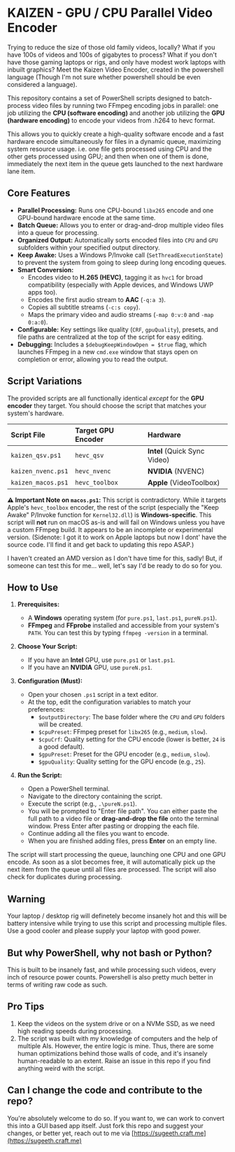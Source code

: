 # KAIZEN - GPU / CPU Parallel Video Encoder

Trying to reduce the size of those old family videos, locally? What if you have 100s of videos and 100s of gigabytes to process? What if you don't have those gaming laptops or rigs, and only have modest work laptops with inbuilt graphics?
Meet the Kaizen Video Encoder, created in the powershell language (Though I'm not sure whether powershell should be even considered a language).

This repository contains a set of PowerShell scripts designed to batch-process video files by running two FFmpeg encoding jobs in parallel: one job utilizing the **CPU (software encoding)** and another job utilizing the **GPU (hardware encoding)** to encode your videos from .h264 to hevc format.

This allows you to quickly create a high-quality software encode and a fast hardware encode simultaneously for files in a dynamic queue, maximizing system resource usage.
i.e. one file gets processed using CPU and the other gets processed using GPU; and then when one of them is done, immediately the next item in the queue gets launched to the next hardware lane item.

## Core Features

* **Parallel Processing:** Runs one CPU-bound `libx265` encode and one GPU-bound hardware encode at the same time.
* **Batch Queue:** Allows you to enter or drag-and-drop multiple video files into a queue for processing.
* **Organized Output:** Automatically sorts encoded files into `CPU` and `GPU` subfolders within your specified output directory.
* **Keep Awake:** Uses a Windows P/Invoke call (`SetThreadExecutionState`) to prevent the system from going to sleep during long encoding queues.
* **Smart Conversion:**
    * Encodes video to **H.265 (HEVC)**, tagging it as `hvc1` for broad compatibility (especially with Apple devices, and Windows UWP apps too).
    * Encodes the first audio stream to **AAC** (`-q:a 3`).
    * Copies all subtitle streams (`-c:s copy`).
    * Maps the primary video and audio streams (`-map 0:v:0` and `-map 0:a:0`).
* **Configurable:** Key settings like quality (`CRF`, `gpuQuality`), presets, and file paths are centralized at the top of the script for easy editing.
* **Debugging:** Includes a `$debugKeepWindowOpen = $true` flag, which launches FFmpeg in a new `cmd.exe` window that stays open on completion or error, allowing you to read the output.

## Script Variations

The provided scripts are all functionally identical *except* for the **GPU encoder** they target. You should choose the script that matches your system's hardware.

| Script File | Target GPU Encoder | Hardware |
| :--- | :--- | :--- |
| `kaizen_qsv.ps1` | `hevc_qsv` | **Intel** (Quick Sync Video) |
| `kaizen_nvenc.ps1` | `hevc_nvenc` | **NVIDIA** (NVENC) |
| `kaizen_macos.ps1` | `hevc_toolbox` | **Apple** (VideoToolbox) |

**⚠️ Important Note on `macos.ps1`:** This script is contradictory. While it targets Apple's `hevc_toolbox` encoder, the rest of the script (especially the "Keep Awake" P/Invoke function for `Kernel32.dll`) is **Windows-specific**. This script will **not** run on macOS as-is and will fail on Windows unless you have a custom FFmpeg build. It appears to be an incomplete or experimental version. (Sidenote: I got it to work on Apple laptops but now I dont' have the source code. I'll find it and get back to updating this repo ASAP.)

I haven't created an AMD version as I don't have time for this, sadly! But, if someone can test this for me... well, let's say I'd be ready to do so for you.

## How to Use

1.  **Prerequisites:**
    * A **Windows** operating system (for `pure.ps1`, `last.ps1`, `pureN.ps1`).
    * **FFmpeg** and **FFprobe** installed and accessible from your system's `PATH`. You can test this by typing `ffmpeg -version` in a terminal.

2.  **Choose Your Script:**
    * If you have an **Intel** GPU, use `pure.ps1` or `last.ps1`.
    * If you have an **NVIDIA** GPU, use `pureN.ps1`.

3.  **Configuration (Must):**
    * Open your chosen `.ps1` script in a text editor.
    * At the top, edit the configuration variables to match your preferences:
        * `$outputDirectory`: The base folder where the `CPU` and `GPU` folders will be created.
        * `$cpuPreset`: FFmpeg preset for `libx265` (e.g., `medium`, `slow`).
        * `$cpuCrf`: Quality setting for the CPU encode (lower is better, `24` is a good default).
        * `$gpuPreset`: Preset for the GPU encoder (e.g., `medium`, `slow`).
        * `$gpuQuality`: Quality setting for the GPU encode (e.g., `25`).

4.  **Run the Script:**
    * Open a PowerShell terminal.
    * Navigate to the directory containing the script.
    * Execute the script (e.g., `.\pureN.ps1`).
    * You will be prompted to "Enter file path". You can either paste the full path to a video file or **drag-and-drop the file** onto the terminal window. Press Enter after pasting or dropping the each file.
    * Continue adding all the files you want to encode.
    * When you are finished adding files, press **Enter** on an empty line.

The script will start processing the queue, launching one CPU and one GPU encode. As soon as a slot becomes free, it will automatically pick up the next item from the queue until all files are processed. The script will also check for duplicates during processing.

## Warning

Your laptop / desktop rig will definetely become insanely hot and this will be battery intensive while trying to use this script and processing multiple files. Use a good cooler and please supply your laptop with good power.

## But why PowerShell, why not bash or Python?

This is built to be insanely fast, and while processing such videos, every inch of resource power counts. Powershell is also pretty much better in terms of writing raw code as such.

## Pro Tips

1. Keep the videos on the system drive or on a NVMe SSD, as we need high reading speeds during processing.
2. The script was built with my knowledge of computers and the help of multiple AIs. However, the entire logic is mine. Thus, there are some human optimizations behind those walls of code, and it's insanely human-readable to an extent. Raise an issue in this repo if you find anything weird with the script.

## Can I change the code and contribute to the repo?

You're absolutely welcome to do so. If you want to, we can work to convert this into a GUI based app itself. Just fork this repo and suggest your changes, or better yet, reach out to me via [https://sugeeth.craft.me](https://sugeeth.craft.me)
